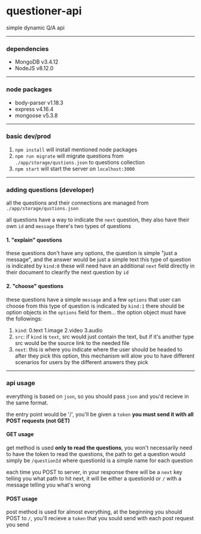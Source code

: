 # questioner-api

simple dynamic Q/A api
___
### dependencies
* MongoDB v3.4.12
* NodeJS v8.12.0
___
### node packages
* body-parser v1.18.3
* express v4.16.4
* mongoose v5.3.8
___
### basic dev/prod
1. `npm install` 
  will install mentioned node packages
2. `npm run migrate` 
  will migrate questions from `./app/storage/qustions.json` to questions collection
3. `npm start`
  will start the server on `localhost:3000`
___
### adding questions (developer)
all the questions and their connections are managed from `./app/storage/qustions.json`

all questions have a way to indicate the `next` question, they also have their own `id` and `message`
there's two types of questions
#### 1. "explain" questions
these questions don't have any options, the question is simple "just a message", and the answer would be just a simple text
this type of question is indicated by `kind:0`
these will need have an additional `next` field directly in their document to clearify the next question by `id`
#### 2. "choose" questions
these questions have a simple `message` and a few `options` that user can choose from
this type of question is indicated by `kind:1`
there should be option objects in the `options` field for them...
the option object must have the followings:
1. `kind`: 
    0.text
    1.image
    2.video
    3.audio
2. `src`: 
  if `kind` is `text`, src would just contain the text, but if it's another type src would be the source link to the needed file
3. `next`: 
  this is where you indicate where the user should be headed to after they pick this option, this mechanism will alow you to have different scenarios for users by the different answers they pick
___
### api usage
everything is based on `json`, so you should pass `json` and you'd recieve in the same format.

the entry point would be '/', you'll be given a `token` **you must send it with all POST requests (not GET)**
#### GET usage
get method is used **only to read the questions**, you won't necessarily need to have the token to read the questions, the path to get a question would simply be `/questionId` where questionId is a simple name for each question

each time you POST to server, in your response there will be a `next` key telling you what path to hit next, it will be either a questionId or `/` with a message telling you what's wrong

#### POST usage
post method is used for almost everything, at the beginning you should POST to `/`, you'll recieve a `token` that you sould send with each post request you send



